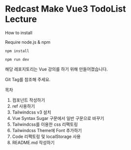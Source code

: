 # Redcast Make Vue3 TodoList Lecture

How to install

Require node.js & npm

```shell
npm install
```
```shell
npm run dev
```

해당 레포지토리는 Vue 강의를 하기 위해 만들어졌습니다.

Git Tag를 참조해 주세요.

목차
 1. 컴포넌트 작성하기
 2. ref 사용하기
 3. Tailwindcss v3 설치
 4. Vue Syntax Sugar 구문에서 일반 구문으로 바꾸기
 5. Tailwindcss를 이용한 css 리팩토링
 6. Tailwindcss Theme에 Font 추가하기
 7. Code 리팩토링 및 localStorage 사용
 8. README.md 작성하기